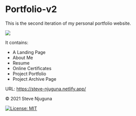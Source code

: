 # Portfolio-v2
This is the second iteration of my personal portfolio website.

![](https://github.com/steve-njuguna-k/Portfolio-v2/blob/master/assets/img/screenshot.PNG)

It contains:
- A Landing Page
- About Me
- Resume
- Online Certificates
- Project Portfolio
- Project Archive Page

URL: https://steve-njuguna.netlify.app/

© 2021 Steve Njuguna

[![License: MIT](https://img.shields.io/badge/License-MIT-yellow.svg)](https://opensource.org/licenses/MIT)
